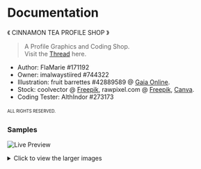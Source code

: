 # Documentation

《 CINNAMON TEA PROFILE SHOP 》

> A Profile Graphics and Coding Shop.<br>
> ‌Visit the [Thread](https://www.gaiaonline.com/forum/t.97207419/) here.

- Author: FlaMarie #171192
- Owner: imalwaystiired #744322
- Illustration: fruit barrettes #42889589 @ [Gaia Online](http://www.gaiaonline.com/).
- Stock: coolvector @ [Freepik](http://www.freepik.com), rawpixel.com @ [Freepik](http://www.freepik.com), [Canva](HTTP://www.canva.com).
- Coding Tester:  AlthIndor #273173

<sup><sub>ALL RIGHTS RESERVED.</sub></sup>

### Samples

![Live Preview](livepreview.gif)

<details>
<summary>Click to view the larger images</summary>

![Screenshot](screenshot.png)
![Sample](sample.jpg)

</details>
